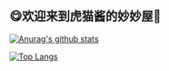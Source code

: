 ## 😋欢迎来到虎猫酱的妙妙屋🏡
[![Anurag's github stats](https://github-readme-stats.vercel.app/api?username=huucat&show_icons=true&bg_color=30,F97794,623AA2&hide_border=true&title_color=ffffff&text_color=ffffff&icon_color=66ccff)](https://github.com/huucat/)

[![Top Langs](https://github-readme-stats.vercel.app/api/top-langs/?username=huucat&layout=compact&hide_border=true&bg_color=30,F97794,623AA2&title_color=ffffff&text_color=ffffff)](https://github.com/huucat/)
